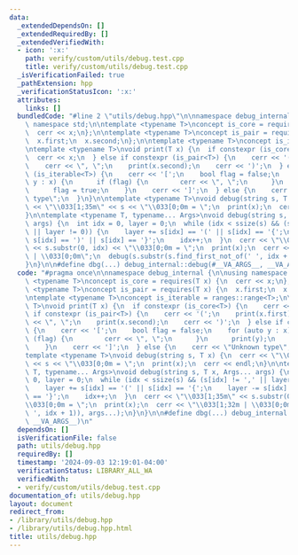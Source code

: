 ```yaml
---
data:
  _extendedDependsOn: []
  _extendedRequiredBy: []
  _extendedVerifiedWith:
  - icon: ':x:'
    path: verify/custom/utils/debug.test.cpp
    title: verify/custom/utils/debug.test.cpp
  _isVerificationFailed: true
  _pathExtension: hpp
  _verificationStatusIcon: ':x:'
  attributes:
    links: []
  bundledCode: "#line 2 \"utils/debug.hpp\"\n\nnamespace debug_internal {\n\nusing\
    \ namespace std;\n\ntemplate <typename T>\nconcept is_core = requires(T x) {\n\
    \  cerr << x;\n};\n\ntemplate <typename T>\nconcept is_pair = requires(T x) {\n\
    \  x.first;\n  x.second;\n};\n\ntemplate <typename T>\nconcept is_iterable = ranges::range<T>;\n\
    \ntemplate <typename T>\nvoid print(T x) {\n  if constexpr (is_core<T>) {\n  \
    \  cerr << x;\n  } else if constexpr (is_pair<T>) {\n    cerr << '(';\n    print(x.first);\n\
    \    cerr << \", \";\n    print(x.second);\n    cerr << ')';\n  } else if constexpr\
    \ (is_iterable<T>) {\n    cerr << '[';\n    bool flag = false;\n    for (auto\
    \ y : x) {\n      if (flag) {\n        cerr << \", \";\n      }\n      print(y);\n\
    \      flag = true;\n    }\n    cerr << ']';\n  } else {\n    cerr << \"Unknown\
    \ type\";\n  }\n}\n\ntemplate <typename T>\nvoid debug(string s, T x) {\n  cerr\
    \ << \"\\033[1;35m\" << s << \"\\033[0;0m = \";\n  print(x);\n  cerr << endl;\n\
    }\n\ntemplate <typename T, typename... Args>\nvoid debug(string s, T x, Args...\
    \ args) {\n  int idx = 0, layer = 0;\n  while (idx < ssize(s) && (s[idx] != ','\
    \ || layer != 0)) {\n    layer += s[idx] == '(' || s[idx] == '{';\n    layer -=\
    \ s[idx] == ')' || s[idx] == '}';\n    idx++;\n  }\n  cerr << \"\\033[1;35m\"\
    \ << s.substr(0, idx) << \"\\033[0;0m = \";\n  print(x);\n  cerr << \"\\033[1;32m\
    \ | \\033[0;0m\";\n  debug(s.substr(s.find_first_not_of(' ', idx + 1)), args...);\n\
    }\n}\n\n#define dbg(...) debug_internal::debug(#__VA_ARGS__, __VA_ARGS__)\n"
  code: "#pragma once\n\nnamespace debug_internal {\n\nusing namespace std;\n\ntemplate\
    \ <typename T>\nconcept is_core = requires(T x) {\n  cerr << x;\n};\n\ntemplate\
    \ <typename T>\nconcept is_pair = requires(T x) {\n  x.first;\n  x.second;\n};\n\
    \ntemplate <typename T>\nconcept is_iterable = ranges::range<T>;\n\ntemplate <typename\
    \ T>\nvoid print(T x) {\n  if constexpr (is_core<T>) {\n    cerr << x;\n  } else\
    \ if constexpr (is_pair<T>) {\n    cerr << '(';\n    print(x.first);\n    cerr\
    \ << \", \";\n    print(x.second);\n    cerr << ')';\n  } else if constexpr (is_iterable<T>)\
    \ {\n    cerr << '[';\n    bool flag = false;\n    for (auto y : x) {\n      if\
    \ (flag) {\n        cerr << \", \";\n      }\n      print(y);\n      flag = true;\n\
    \    }\n    cerr << ']';\n  } else {\n    cerr << \"Unknown type\";\n  }\n}\n\n\
    template <typename T>\nvoid debug(string s, T x) {\n  cerr << \"\\033[1;35m\"\
    \ << s << \"\\033[0;0m = \";\n  print(x);\n  cerr << endl;\n}\n\ntemplate <typename\
    \ T, typename... Args>\nvoid debug(string s, T x, Args... args) {\n  int idx =\
    \ 0, layer = 0;\n  while (idx < ssize(s) && (s[idx] != ',' || layer != 0)) {\n\
    \    layer += s[idx] == '(' || s[idx] == '{';\n    layer -= s[idx] == ')' || s[idx]\
    \ == '}';\n    idx++;\n  }\n  cerr << \"\\033[1;35m\" << s.substr(0, idx) << \"\
    \\033[0;0m = \";\n  print(x);\n  cerr << \"\\033[1;32m | \\033[0;0m\";\n  debug(s.substr(s.find_first_not_of('\
    \ ', idx + 1)), args...);\n}\n}\n\n#define dbg(...) debug_internal::debug(#__VA_ARGS__,\
    \ __VA_ARGS__)\n"
  dependsOn: []
  isVerificationFile: false
  path: utils/debug.hpp
  requiredBy: []
  timestamp: '2024-09-03 12:19:01-04:00'
  verificationStatus: LIBRARY_ALL_WA
  verifiedWith:
  - verify/custom/utils/debug.test.cpp
documentation_of: utils/debug.hpp
layout: document
redirect_from:
- /library/utils/debug.hpp
- /library/utils/debug.hpp.html
title: utils/debug.hpp
---
```

